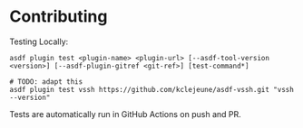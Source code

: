 # Contributing

Testing Locally:

```shell
asdf plugin test <plugin-name> <plugin-url> [--asdf-tool-version <version>] [--asdf-plugin-gitref <git-ref>] [test-command*]

# TODO: adapt this
asdf plugin test vssh https://github.com/kclejeune/asdf-vssh.git "vssh --version"
```

Tests are automatically run in GitHub Actions on push and PR.
